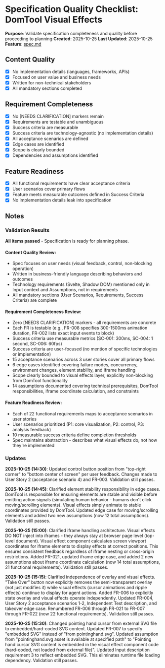 # Specification Quality Checklist: DomTool Visual Effects

**Purpose**: Validate specification completeness and quality before proceeding to planning
**Created**: 2025-10-25
**Last Updated**: 2025-10-25
**Feature**: [spec.md](../spec.md)

## Content Quality

- [x] No implementation details (languages, frameworks, APIs)
- [x] Focused on user value and business needs
- [x] Written for non-technical stakeholders
- [x] All mandatory sections completed

## Requirement Completeness

- [x] No [NEEDS CLARIFICATION] markers remain
- [x] Requirements are testable and unambiguous
- [x] Success criteria are measurable
- [x] Success criteria are technology-agnostic (no implementation details)
- [x] All acceptance scenarios are defined
- [x] Edge cases are identified
- [x] Scope is clearly bounded
- [x] Dependencies and assumptions identified

## Feature Readiness

- [x] All functional requirements have clear acceptance criteria
- [x] User scenarios cover primary flows
- [x] Feature meets measurable outcomes defined in Success Criteria
- [x] No implementation details leak into specification

## Notes

### Validation Results

**All items passed** - Specification is ready for planning phase.

#### Content Quality Review:
- Spec focuses on user needs (visual feedback, control, non-blocking operation)
- Written in business-friendly language describing behaviors and outcomes
- Technology requirements (Svelte, Shadow DOM) mentioned only in Input context and Assumptions, not in requirements
- All mandatory sections (User Scenarios, Requirements, Success Criteria) are complete

#### Requirement Completeness Review:
- Zero [NEEDS CLARIFICATION] markers - all requirements are concrete
- Each FR is testable (e.g., FR-008 specifies 300-1500ms animation duration, FR-002 lists exact input events to block)
- Success criteria use measurable metrics (SC-001: 300ms, SC-004: 1 second, SC-006: 60fps)
- Success criteria are user-focused (no mention of specific technologies or implementation)
- 15 acceptance scenarios across 3 user stories cover all primary flows
- 6 edge cases identified covering failure modes, concurrency, environment changes, element stability, and iframe handling
- Scope clearly bounded to visual effects layer, explicitly non-blocking from DomTool functionality
- 14 assumptions documented covering technical prerequisites, DomTool responsibilities, iframe coordinate calculation, and constraints

#### Feature Readiness Review:
- Each of 22 functional requirements maps to acceptance scenarios in user stories
- User scenarios prioritized (P1: core visualization, P2: control, P3: analysis feedback)
- 10 measurable success criteria define completion thresholds
- Spec maintains abstraction - describes what visual effects do, not how they're implemented

### Updates

**2025-10-25 (14:30)**: Updated control button position from "top-right corner" to "bottom center of screen" per user feedback. Changes made to User Story 2 (acceptance scenario 4) and FR-003. Validation still passes.

**2025-10-25 (14:45)**: Clarified element stability responsibility in edge cases. DomTool is responsible for ensuring elements are stable and visible before emitting action signals (simulating human behavior - humans don't click moving/scrolling elements). Visual effects simply animate to stable coordinates provided by DomTool. Updated edge case for moving/scrolling elements and added two new assumptions (now 12 total assumptions). Validation still passes.

**2025-10-25 (15:00)**: Clarified iframe handling architecture. Visual effects DO NOT inject into iframes - they always stay at browser page level (top-level document). Visual effect component calculates screen viewport coordinates for iframe elements to display effects at correct positions. This ensures consistent feedback regardless of iframe nesting or cross-origin restrictions. Added FR-021, updated iframe edge case, and added 2 new assumptions about iframe coordinate calculation (now 14 total assumptions, 21 functional requirements). Validation still passes.

**2025-10-25 (15:15)**: Clarified independence of overlay and visual effects. "Take Over" button now explicitly removes the semi-transparent overlay (not just modifies it) while visual effects (cursor animations and ripple effects) continue to display for agent actions. Added FR-006 to explicitly state overlay and visual effects operate independently. Updated FR-004, User Story 2 acceptance scenarios 1-2, Independent Test description, and takeover edge case. Renumbered FR-006 through FR-021 to FR-007 through FR-022 (now 22 functional requirements). Validation still passes.

**2025-10-25 (15:30)**: Changed pointing hand cursor from external SVG file to embedded/hard-coded SVG content. Updated FR-007 to specify "embedded SVG" instead of "from pointinghand.svg". Updated assumption from "pointinghand.svg asset is available at specified path" to "Pointing hand cursor SVG content is embedded in the visual effect component code (hard-coded, not loaded from external file)". Updated Input description requirement 3 to reflect embedded SVG. This eliminates runtime file loading dependency. Validation still passes.
